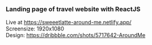 ### Landing page of travel website with ReactJS
Live at https://sweeetlatte-around-me.netlify.app/
<br/>
Screensize: 1920x1080
<br/>
Design: https://dribbble.com/shots/5717642-AroundMe
